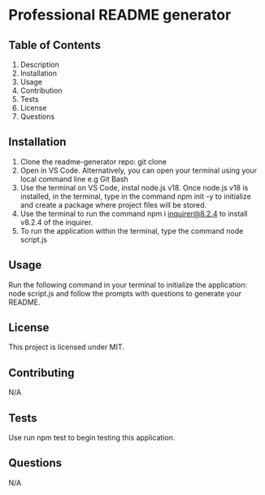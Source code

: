 
# Professional README generator

## Table of Contents
1. Description
2. Installation
3. Usage
4. Contribution
5. Tests
6. License
7. Questions

## Installation
1. Clone the readme-generator repo: git clone <URL>
2. Open in VS Code. Alternatively, you can open your terminal using your local command line e.g Git Bash
3. Use the terminal on VS Code, instal node.js v18. Once node.js v18 is installed, in the terminal, type in the command npm init -y to initialize and create a package where project files will be stored.
4. Use the terminal to run the command npm i inquirer@8.2.4 to install v8.2.4 of the inquirer.
5. To run the application within the terminal, type the command node script.js

## Usage
Run the following command in your terminal to initialize the application: node script.js and follow the prompts with questions to generate your README.

## License
This project is licensed under MIT.

## Contributing
N/A

## Tests
Use run npm test to begin testing this application.

## Questions
N/A 
    
